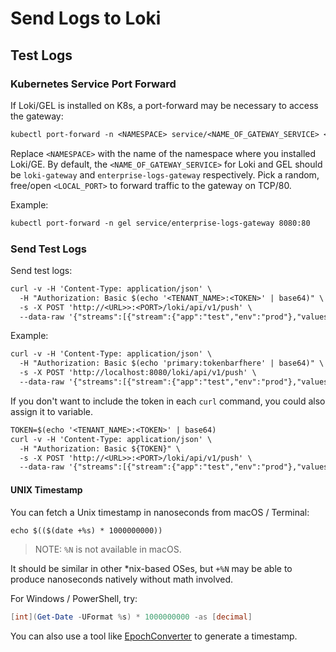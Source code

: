 # Send Logs to Loki

## Test Logs

### Kubernetes Service Port Forward

If Loki/GEL is installed on K8s, a port-forward may be necessary to access the gateway:

```txt
kubectl port-forward -n <NAMESPACE> service/<NAME_OF_GATEWAY_SERVICE> <LOCAL_PORT>:80
```

Replace `<NAMESPACE>` with the name of the namespace where you installed Loki/GE. By default, the `<NAME_OF_GATEWAY_SERVICE>` for Loki and GEL should be `loki-gateway` and `enterprise-logs-gateway` respectively. Pick a random, free/open `<LOCAL_PORT>` to forward traffic to the gateway on TCP/80.

Example:

```txt
kubectl port-forward -n gel service/enterprise-logs-gateway 8080:80
```

### Send Test Logs

Send test logs:

```txt
curl -v -H 'Content-Type: application/json' \
  -H "Authorization: Basic $(echo '<TENANT_NAME>:<TOKEN>' | base64)" \
  -s -X POST 'http://<URL>>:<PORT>/loki/api/v1/push' \
  --data-raw '{"streams":[{"stream":{"app":"test","env":"prod"},"values":[["<UNIX_EPOCH_IN_NANOSECONDS>", "test log message " ],["<UNIX_EPOCH_IN_NANOSECONDS>","test log message 2" ]]}]}'
```

Example:

```txt
curl -v -H 'Content-Type: application/json' \
  -H "Authorization: Basic $(echo 'primary:tokenbarfhere' | base64)" \
  -s -X POST 'http://localhost:8080/loki/api/v1/push' \
  --data-raw '{"streams":[{"stream":{"app":"test","env":"prod"},"values":[["1732736384000000000", "fizzbuzz1" ],["173273638500000000","fizzbuzz2" ]]}]}'
```

If you don't want to include the token in each `curl` command, you could also assign it to variable.

```txt
TOKEN=$(echo '<TENANT_NAME>:<TOKEN>' | base64)
curl -v -H 'Content-Type: application/json' \
  -H "Authorization: Basic ${TOKEN}" \
  -s -X POST 'http://<URL>>:<PORT>/loki/api/v1/push' \
  --data-raw '{"streams":[{"stream":{"app":"test","env":"prod"},"values":[["<UNIX_EPOCH_IN_NANOSECONDS>", "fizzbuzz1" ],["<UNIX_EPOCH_IN_NANOSECONDS>","fizzbuzz2" ]]}]}'
```

#### UNIX Timestamp

You can fetch a Unix timestamp in nanoseconds from macOS / Terminal:

```txt
echo $(($(date +%s) * 1000000000))
```

> NOTE: `%N` is not available in macOS.

It should be similar in other *nix-based OSes, but `+%N` may be able to produce nanoseconds natively without math involved.

For Windows / PowerShell, try:

```powershell
[int](Get-Date -UFormat %s) * 1000000000 -as [decimal]
```

You can also use a tool like [EpochConverter](https://www.epochconverter.com/) to generate a timestamp.

